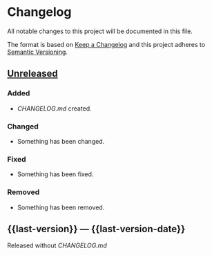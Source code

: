 # Changelog

All notable changes to this project will be documented in this file.

The format is based on [Keep a Changelog](http://keepachangelog.com)
and this project adheres to [Semantic Versioning](http://semver.org/spec/v2.0.0.html).


## [Unreleased]
### Added
- _CHANGELOG.md_ created.
### Changed
- Something has been changed.
### Fixed
- Something has been fixed.
### Removed
- Something has been removed.

## {{last-version}} — {{last-version-date}}
Released without _CHANGELOG.md_


[Unreleased]: https://github.com/{{owner+repo}}/compare/{{last-version}}...HEAD
